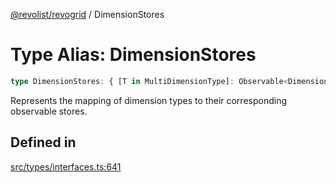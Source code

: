 [@revolist/revogrid](README.md) / DimensionStores

# Type Alias: DimensionStores

```ts
type DimensionStores: { [T in MultiDimensionType]: Observable<DimensionSettingsState> };
```

Represents the mapping of dimension types to their corresponding observable stores.

## Defined in

[src/types/interfaces.ts:641](https://github.com/revolist/revogrid/blob/60f69439a769536c61ed98c75e87e11124ee6c9c/src/types/interfaces.ts#L641)
